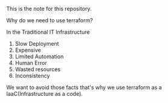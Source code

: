 This is the note for this repository.

Why do we need to use terraform?

In the Traditional IT Infrastructure 

1. Slow Deployment
2. Expensive
3. Limited Automation
4. Human Error
5. Wasted resources
6. Inconsistency

We want to avoid those facts that's why we use terraform as a IaaC(Infrastructure as a code).
